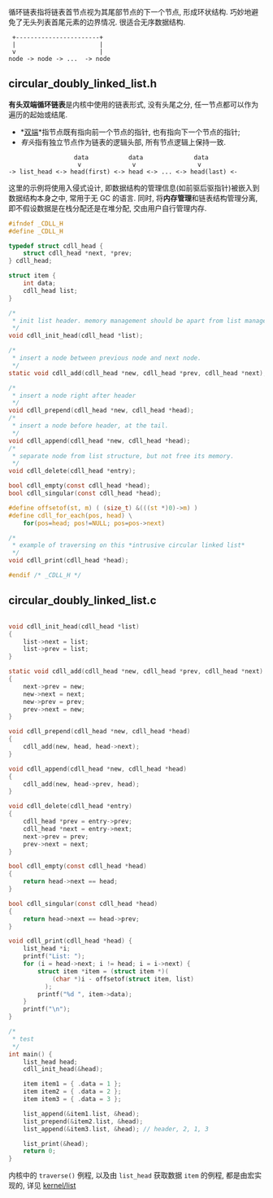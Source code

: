 循环链表指将链表首节点视为其尾部节点的下一个节点, 形成环状结构. 巧妙地避免了无头列表首尾元素的边界情况. 很适合无序数据结构.

```
 +-----------------------+
 |                       |
 v                       |
node -> node -> ...  -> node
```

## circular_doubly_linked_list.h

**有头双端循环链表**是内核中使用的链表形式, 没有头尾之分, 任一节点都可以作为遍历的起始或结尾. 
- *[双端](doubly%20linked%20list.md)*指节点既有指向前一个节点的指针, 也有指向下一个节点的指针; 
- *有头*指有独立节点作为链表的逻辑头部, 所有节点逻辑上保持一致.

```
                  data           data              data
                   v              v                 v
-> list_head <-> head(first) <-> head <-> ... <-> head(last) <-
```

这里的示例将使用入侵式设计, 即数据结构的管理信息(如前驱后驱指针)被嵌入到数据结构本身之中, 常用于无 GC 的语言. 同时, 将**内存管理**和链表结构管理分离, 即不假设数据是在栈分配还是在堆分配, 交由用户自行管理内存.

```c
#ifndef _CDLL_H
#define _CDLL_H

typedef struct cdll_head {
	struct cdll_head *next, *prev;
} cdll_head;

struct item {
	int data;
	cdll_head list;
}

/*
 * init list header. memory management should be apart from list management.
 */
void cdll_init_head(cdll_head *list);

/*
 * insert a node between previous node and next node.
 */
static void cdll_add(cdll_head *new, cdll_head *prev, cdll_head *next);

/*
 * insert a node right after header
 */
void cdll_prepend(cdll_head *new, cdll_head *head);
/*
 * insert a node before header, at the tail.
 */
void cdll_append(cdll_head *new, cdll_head *head);
/*
 * separate node from list structure, but not free its memory.
 */
void cdll_delete(cdll_head *entry);

bool cdll_empty(const cdll_head *head);
bool cdll_singular(const cdll_head *head);

#define offsetof(st, m) ( (size_t) &(((st *)0)->m) )
#define cdll_for_each(pos, head) \
	for(pos=head; pos!=NULL; pos=pos->next)

/*
 * example of traversing on this *intrusive circular linked list*
 */
void cdll_print(cdll_head *head);

#endif /* _CDLL_H */
```

## circular_doubly_linked_list.c

```c

void cdll_init_head(cdll_head *list)
{
	list->next = list;
	list->prev = list;
}

static void cdll_add(cdll_head *new, cdll_head *prev, cdll_head *next)
{
	next->prev = new;
	new->next = next;
	new->prev = prev;
	prev->next = new;
}

void cdll_prepend(cdll_head *new, cdll_head *head) 
{
    cdll_add(new, head, head->next);
}

void cdll_append(cdll_head *new, cdll_head *head) 
{
    cdll_add(new, head->prev, head);
}

void cdll_delete(cdll_head *entry) 
{
    cdll_head *prev = entry->prev;
    cdll_head *next = entry->next;
    next->prev = prev;
    prev->next = next;
}

bool cdll_empty(const cdll_head *head)
{
    return head->next == head;
}

bool cdll_singular(const cdll_head *head)
{
	return head->next == head->prev;
}

void cdll_print(cdll_head *head) {
    list_head *i;
    printf("List: ");
    for (i = head->next; i != head; i = i->next) {
        struct item *item = (struct item *)(
	        (char *)i - offsetof(struct item, list)
	      );
        printf("%d ", item->data);
    }
    printf("\n");
}

/*
 * test
 */
int main() {
    list_head head;
    cdll_init_head(&head);

    item item1 = { .data = 1 };
    item item2 = { .data = 2 };
    item item3 = { .data = 3 };

    list_append(&item1.list, &head); 
    list_prepend(&item2.list, &head); 
    list_append(&item3.list, &head); // header, 2, 1, 3

    list_print(&head);
    return 0;
}
```

内核中的 `traverse()` 例程, 以及由 `list_head` 获取数据 `item` 的例程, 都是由宏实现的, 详见 [kernel/list](../linux%20kernel/list.md)

